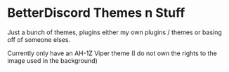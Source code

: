 # BetterDiscord Themes n Stuff
Just a bunch of themes, plugins either my own plugins / themes or basing off of someone elses.


Currently only have an AH-1Z Viper theme 
(I do not own the rights to the image used in the background) 
